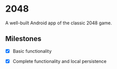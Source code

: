 # 2048
A well-built Android app of the classic 2048 game.

## Milestones
- [x] Basic functionality
- [x] Complete functionality and local persistence


